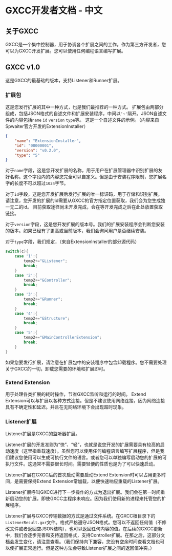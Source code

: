 # GXCC开发者文档 - 中文

## 关于GXCC

GXCC是一个集中控制器，用于协调各个扩展之间的工作。作为第三方开发者，您可以为GXCC开发扩展。您可以使用任何编程语言编写扩展。


## GXCC v1.0

这是GXCC的最基础的版本，支持Listener和Runner扩展。

### 扩展包

这是您发行扩展的其中一种方式，也是我们最推荐的一种方式。
扩展包由两部分组成，包括JSON格式的自述文件和扩展安装程序，中间以`'~'`隔开。JSON自述文件的内容包括`name` `id` `version` `type`等。
这是一个自述文件的示例。（内容来自Spwaiter官方开发的ExtensionInstaller）
```json
{
    "name": "ExtensionInstaller",
    "id": "00000001",
    "version": "v0.2.0",
    "type": "5"
}
```

对于`name`字段，这是您开发扩展的名称，用于用户在扩展管理器中识别扩展的友好名称。这个字段内的内容您完全可以自定义。但是由于安装程序限制，您扩展名字的长度不可以超过`1024`字节。

对于`id`字段，这是您开发扩展后发行扩展的唯一标识码，用于存储和识别扩展。请注意，您开发的扩展的id需要从GXCC的官方指定位置获取，我们会为您生成独一无二的id。
目前获取途径尚未开发完成，会在等开发完成之后在此处放置获取链接。

对于`version`字段，这是您开发扩展的版本号。我们的扩展安装程序会判断您安装的版本。如果已经有了更高或当前版本，我们会询问用户是否继续安装。

对于`type`字段，我们规定，（来自ExtensionInstaller的部分源代码）
```cpp
switch(c){
    case '1':{
        temp2+="&Listener";
        break;
    }
    case '2':{
        temp2+="&Controller";
        break;
    }
    case '3':{
        temp2+="&Runner";
        break;
    }
    case '4':{
        temp2+="&Structure";
        break;
    }
    case '5':{
        temp2+="&MainControllerExtension";
        break;
    }
}
```

如果您要发行扩展，请注意在扩展包中的安装程序中包含卸载程序。您不需要处理关于GXCC的一切，卸载您需要的环境和扩展即可。

### Extend Extension

用于处理各类扩展的耗时操作，节省GXCC监听和运行的时间。
Extend Extension可以与扩展以各种方式连接。但是不建议使用网络连接，因为网络连接具有不确定性和延迟。并且在无网络环境下会出现超时现象。

### Listener扩展

Listener扩展是GXCC的监听器扩展。

Listener扩展的开发准则为“快”、“轻”，也就是说您开发的扩展需要具有较高的启动速度（这里指重载速度）。虽然您可以使用任何编程语言编写扩展程序，但是我们建议您使用可以生成可执行文件的语言。或者您可以单独编写启动您的扩展的可执行文件。这通常不需要很长时间。需要轻便的性质也是为了可以快速启动。

Listener扩展在GXCC后的首次启动需要启动Extend Extension时可以占用更多时间，是需要保持Extend Extension常加载，以便快速响应重载的Listener扩展。

Listener扩展呼叫GXCC进行下一步操作的方式为退出扩展。我们会在第一时间重新启动您的扩展，即使GXCC主程序未响应。因为我们使用新的进程来托管您的扩展程序。

Listener扩展与GXCC传输数据的方式是通过文件系统。在GXCC根目录下的`ListenerResult.gxr`文件。格式严格遵守JSON格式。您可以不返回任何值（不修改文件或者返回空JSON结构），也可以返回任何内容的值。在后续的GXCC更新中，我们会逐步完善和支持返回格式，支持Controller扩展。在那之后，这部分文档会发生变化，请注意查看。（我们保持向下兼容，您没有空余时间查看文档也可以使扩展正常运行。但是这种方法会导致Listener扩展之间的返回值冲突。）
